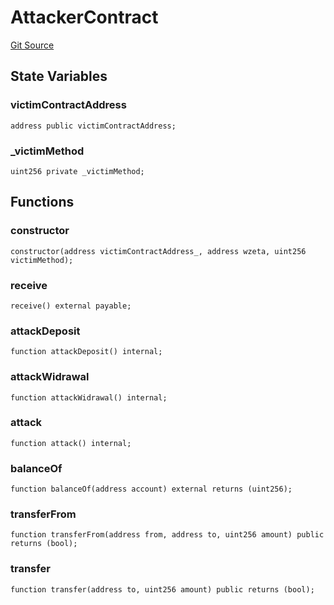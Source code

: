 # AttackerContract
[Git Source](https://github.com/zeta-chain/protocol-contracts/blob/211e1d1303ec9b17c54dd015449852d1d240bf4f/contracts/evm/testing/AttackerContract.sol)


## State Variables
### victimContractAddress

```solidity
address public victimContractAddress;
```


### _victimMethod

```solidity
uint256 private _victimMethod;
```


## Functions
### constructor


```solidity
constructor(address victimContractAddress_, address wzeta, uint256 victimMethod);
```

### receive


```solidity
receive() external payable;
```

### attackDeposit


```solidity
function attackDeposit() internal;
```

### attackWidrawal


```solidity
function attackWidrawal() internal;
```

### attack


```solidity
function attack() internal;
```

### balanceOf


```solidity
function balanceOf(address account) external returns (uint256);
```

### transferFrom


```solidity
function transferFrom(address from, address to, uint256 amount) public returns (bool);
```

### transfer


```solidity
function transfer(address to, uint256 amount) public returns (bool);
```

